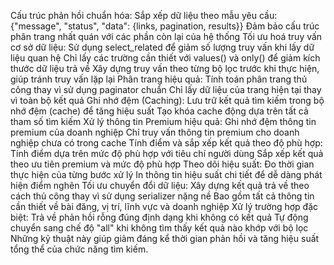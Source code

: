 Cấu trúc phản hồi chuẩn hóa:
Sắp xếp dữ liệu theo mẫu yêu cầu: {"message", "status", "data": {links, pagination, results}}
Đảm bảo cấu trúc phân trang nhất quán với các phần còn lại của hệ thống
Tối ưu hoá truy vấn cơ sở dữ liệu:
Sử dụng select_related để giảm số lượng truy vấn khi lấy dữ liệu quan hệ
Chỉ lấy các trường cần thiết với values() và only() để giảm kích thước dữ liệu trả về
Xây dựng truy vấn theo từng bộ lọc trước khi thực hiện, giúp tránh truy vấn lặp lại
Phân trang hiệu quả:
Tính toán phân trang thủ công thay vì sử dụng paginator chuẩn
Chỉ lấy dữ liệu của trang hiện tại thay vì toàn bộ kết quả
Ghi nhớ đệm (Caching):
Lưu trữ kết quả tìm kiếm trong bộ nhớ đệm (cache) để tăng hiệu suất
Tạo khóa cache động dựa trên tất cả tham số tìm kiếm
Xử lý thông tin Premium hiệu quả:
Ghi nhớ đệm thông tin premium của doanh nghiệp
Chỉ truy vấn thông tin premium cho doanh nghiệp chưa có trong cache
Tính điểm và sắp xếp kết quả theo độ phù hợp:
Tính điểm dựa trên mức độ phù hợp với tiêu chí người dùng
Sắp xếp kết quả theo ưu tiên premium và mức độ phù hợp
Theo dõi hiệu suất:
Đo thời gian thực hiện của từng bước xử lý
In thông tin hiệu suất chi tiết để dễ dàng phát hiện điểm nghẽn
Tối ưu chuyển đổi dữ liệu:
Xây dựng kết quả trả về theo cách thủ công thay vì sử dụng serializer nặng nề
Bao gồm tất cả thông tin cần thiết về bài đăng, vị trí, lĩnh vực và doanh nghiệp
Xử lý trường hợp đặc biệt:
Trả về phản hồi rỗng đúng định dạng khi không có kết quả
Tự động chuyển sang chế độ "all" khi không tìm thấy kết quả nào khớp với bộ lọc
Những kỹ thuật này giúp giảm đáng kể thời gian phản hồi và tăng hiệu suất tổng thể của chức năng tìm kiếm.
